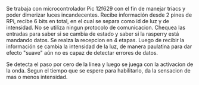 Se trabaja con microcontrolador Pic 12f629 con el fin de manejar triacs y poder dimerizar luces incandecentes.
Recibe información desde 2 pines de RPi,
recibe 6 bits en total, en el cual se separa como id de luz y de intensidad.
No se utiliza ningun protocolo de comunicacion. Chequea las entradas para saber si se cambia de estado y saber si la rasperry está mandando datos.
Se realza la recepcion en 4 etapas.
Luego de recibir la información se cambia la intensidad de la luz, de manera paulatina para dar efecto "suave"
aún no es capaz de detectar errores de datos.

Se detecta el paso por cero de la linea y luego se juega con la activacion de la onda.
Segun el tiempo que se espere para habilitarlo, da la sensacion de mas o menos intensidad.
